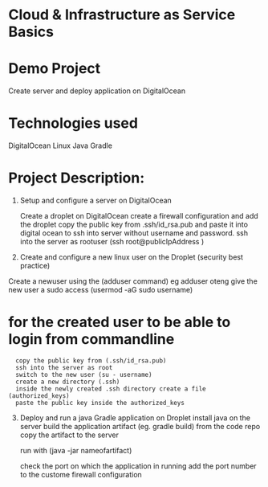 # Cloud & Infrastructure as Service Basics

# Demo Project

Create server and deploy application on DigitalOcean



# Technologies used

DigitalOcean
Linux
Java
Gradle


# Project Description:

1. Setup and configure a server on DigitalOcean
  
   Create a droplet on DigitalOcean
   create a firewall configuration  and add the droplet
   copy the public key from   .ssh/id_rsa.pub  and paste it 
   into digital ocean to ssh into server without username and
   password.
   ssh into the server as rootuser (ssh root@publicIpAddress )
   
   




2. Create and configure a new linux user on the Droplet
(security best practice)
  
  Create a newuser using the (adduser command)
  eg adduser oteng
  give the new user a sudo access (usermod -aG sudo username)
  
  # for the created user to be able to login from commandline
      copy the public key from (.ssh/id_rsa.pub)
      ssh into the server as root
      switch to the new user (su - username)
      create a new directory (.ssh)  
      inside the newly created .ssh directory create a file (authorized_keys)
      paste the public key inside the authorized_keys
  
3. Deploy and run a java Gradle application on Droplet
   install java on the server
   build the application artifact  (eg. gradle build) from the code repo
   copy the artifact to the server

   run with (java -jar nameofartifact)

   check the port on which the application in running
   add the port number to the custome firewall configuration
